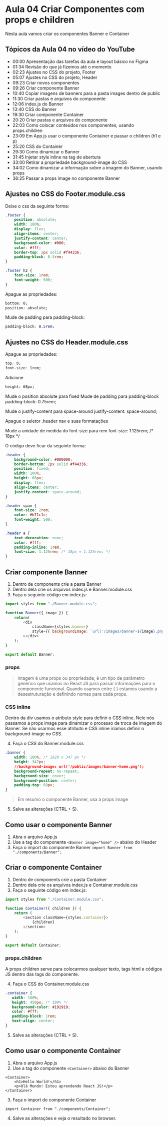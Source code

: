 # Aula 04 Criar Componentes com props e children

Nesta aula vamos criar os componentes Banner e Container

## Tópicos da Aula 04 no vídeo do YouTube

* 00:00 Apresentação das tarefas da aula e layout básico no Figma
* 01:34 Revisão do que já fizemos até o momento
* 02:23 Ajustes no CSS do projeto, Footer
* 05:07 Ajustes no CSS do projeto, Header
* 09:23 Criar novos componentes
* 09:26 Criar componente Banner
* 10:40 Copiar imagens de banners para a pasta images dentro de public
* 11:30 Criar pastas e arquivos do componente
* 12:06 index.js do Banner
* 13:40 CSS do Banner
* 19:30 Criar componente Container
* 20:20 Criar pastas e arquivos do componente
* 22:03 Como colocar conteúdos nos componentes, usando props.children
* 23:09 Em App.js usar o componente Container e passar o children (h1 e p)
* 25:20 CSS do Container
* 29:30 Como dinamizar o Banner
* 31:45 Injetar style inline na tag de abertura
* 33:00 Retirar a propriedade background-image do CSS
* 34:02 Como dinamizar a informação sobre a imagem do Banner, usando props
* 36:25 Passar a props image no componente Banner

## Ajustes no CSS do Footer.module.css

Deixe o css da seguinte forma:

~~~css
.footer {
    position: absolute;
    width: 100%;
    display: flex;
    align-items: center;
    justify-content: center;
    background-color: #000;
    color: #fff;
    border-top: 2px solid #f44336;
    padding-block: 0.5rem;
}

.footer h2 {
    font-size: 1rem;
    font-weight: 500;
}

~~~

Apague as propriedades:

~~~css
bottom: 0;
position: absolute;
~~~

Mude de padding para padding-block:
~~~css
padding-block: 0.5rem;
~~~

## Ajustes no CSS do Header.module.css

Apague as propriedades:
~~~css
top: 0;
font-size: 1rem;
~~~

Adicione
~~~css
height: 68px;
~~~

Mude o position absolute para fixed
Mude de padding para padding-block
padding-block: 0.75rem;

Mude o justify-content para space-around
justify-content: space-around;

Apague o seletor .header nav e suas formatações

Mude a unidade de medida do font-size para rem
font-size: 1.125rem; /* 18px */

O código deve ficar da seguinte forma:

~~~css
.header {
    background-color: #000000;
    border-bottom: 2px solid #f44336;
    position: fixed;
    width: 100%;
    height: 68px;
    display: flex;
    align-items: center;
    justify-content: space-around;
}

.header span {
    font-size: 2rem;
    color: #b71c1c;
    font-weight: 500;
}

.header a {
    text-decoration: none;
    color: #fff;
    padding-inline: 1rem;
    font-size: 1.125rem; /* 18px = 1.125rem; */
}

~~~

## Criar componente Banner

1. Dentro de components crie a pasta Banner
2. Dentro dela crie os arquivos index.js e Banner.module.css
3. Faça o seguinte código em index.js:

~~~javascript
import styles from "./Banner.module.css";

function Banner({ image }) {
    return(
        <div
            className={styles.banner}
            style={{ backgroundImage: `url('/images/banner-${image}.png')` }}
        ></div>
    );
}

export default Banner;

~~~

### props

> imagem é uma props ou propriedade, é um tipo de parâmetro genérico que usamos no React JS para passar informações para o componente funcional. Quando usamos entre { } estamos usando a desestruturação e definindo nomes para cada props.

### CSS inline

Dentro da div usamos o atributo style para definir o CSS inline. Nele nós passamos a props image para dinamizar o processo de troca de imagem do Banner. Se não usarmos esse atributo e CSS inline iríamos definir o background-image no CSS.

4. Faça o CSS do Banner.module.css

~~~css
.banner {
    width: 100%; /* 1920 x 347 px */
    height: 347px;
    //background-image: url('/public/images/banner-home.png');
    background-repeat: no-repeat;
    background-size: cover;
    background-position: center;
    padding-top: 68px;
}

~~~

> Em resumo o componente Banner, usa a props image

5. Salve as alterações (CTRL + S).

## Como usar o componente Banner

1. Abra o arquivo App.js
2. Use a tag do componente `<Banner image="home" />` abaixo do Header
3. Faça o import do componente Banner
`import Banner from "./components/Banner";`

## Criar o componente Container

1. Dentro de components crie a pasta Container
2. Dentro dela crie os arquivos index.js e Container.module.css
3. Faça o seguinte código em index.js:

~~~javascript
import styles from "./Container.module.css";

function Container({ children }) {
    return (
        <section className={styles.container}>
            {children}
        </section>
    );
}

export default Container;

~~~

### props.children

A props children serve para colocarmos qualquer texto, tags html e códigos JS dentro das tags do componente.

4. Faça o CSS do Container.module.css

~~~css
.container {
   width: 100%;
   height: 450px; /* 100% */
   background-color: #191919;
   color: #fff;
   padding-block: 1rem;
   text-align: center;
}

~~~

5. Salve as alterações (CTRL + S).

## Como usar o componente Container

1. Abra o arquivo App.js
2. Use a tag do componente `<Container>` abaixo do Banner

```
<Container>
	<h1>Hello World!</h1>
    <p>Olá Mundo! Estou aprendendo React JS!</p>
</Container>
```

3. Faça o import do componente Container
```
import Container from "./components/Container";
```

4. Salve as alterações e veja o resultado no browser.
